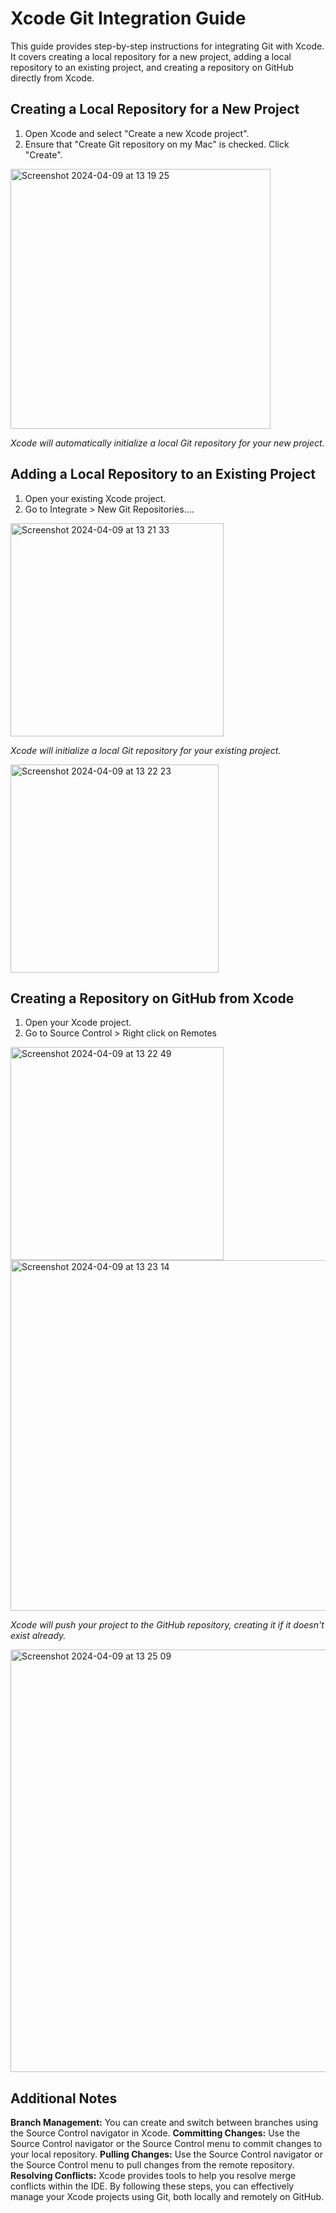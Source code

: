 # Xcode Git Integration Guide

This guide provides step-by-step instructions for integrating Git with Xcode. It covers creating a local repository for a new project, adding a local repository to an existing project, and creating a repository on GitHub directly from Xcode.

## Creating a Local Repository for a New Project

1. Open Xcode and select "Create a new Xcode project".
2. Ensure that "Create Git repository on my Mac" is checked. Click "Create".

<img width="416" alt="Screenshot 2024-04-09 at 13 19 25" src="https://github.com/xcode73/prakticum-sprint3-git/assets/11060275/107663be-661c-4948-9daa-e607ec4c262f">

*Xcode will automatically initialize a local Git repository for your new project.*

## Adding a Local Repository to an Existing Project

1. Open your existing Xcode project.
2. Go to Integrate > New Git Repositories….

<img width="341" alt="Screenshot 2024-04-09 at 13 21 33" src="https://github.com/xcode73/prakticum-sprint3-git/assets/11060275/e27f91bb-b953-4b20-8c78-ad817777aed9">

*Xcode will initialize a local Git repository for your existing project.*

<img width="333" alt="Screenshot 2024-04-09 at 13 22 23" src="https://github.com/xcode73/prakticum-sprint3-git/assets/11060275/7cea0c37-9501-4332-9f9f-f7dd72f20112">

## Creating a Repository on GitHub from Xcode

1. Open your Xcode project.
2. Go to Source Control > Right click on Remotes
   
<img width="341" alt="Screenshot 2024-04-09 at 13 22 49" src="https://github.com/xcode73/prakticum-sprint3-git/assets/11060275/1b1989bc-eabc-480e-887e-a922b80c096e">

<img width="561" alt="Screenshot 2024-04-09 at 13 23 14" src="https://github.com/xcode73/prakticum-sprint3-git/assets/11060275/04e2b563-d154-40ac-b439-297870b115ba">

*Xcode will push your project to the GitHub repository, creating it if it doesn't exist already.*

<img width="676" alt="Screenshot 2024-04-09 at 13 25 09" src="https://github.com/xcode73/prakticum-sprint3-git/assets/11060275/8d6d52d5-5cc0-4321-936c-badcdbff53e2">

## Additional Notes

**Branch Management:** You can create and switch between branches using the Source Control navigator in Xcode.
**Committing Changes:** Use the Source Control navigator or the Source Control menu to commit changes to your local repository.
**Pulling Changes:** Use the Source Control navigator or the Source Control menu to pull changes from the remote repository.
**Resolving Conflicts:** Xcode provides tools to help you resolve merge conflicts within the IDE.
By following these steps, you can effectively manage your Xcode projects using Git, both locally and remotely on GitHub.
